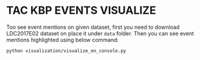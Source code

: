 # TAC KBP EVENTS VISUALIZE

Too see event mentions on given dataset, first you need to download LDC2017E02 dataset on place it under `data` folder. Then you can see event mentions highlighted using below command:

    python visualization/visualize_on_console.py


